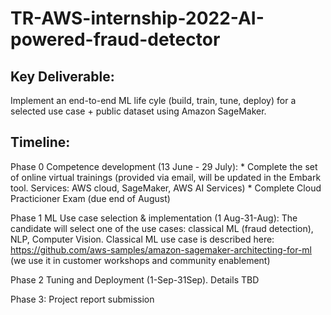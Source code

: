 # TR-AWS-internship-2022-AI-powered-fraud-detector


## Key Deliverable:
Implement an end-to-end ML life cyle (build, train, tune, deploy) for a selected use case + public dataset using Amazon SageMaker.
 
## Timeline: 

Phase 0 Competence development (13 June - 29 July): * Complete the set of online virtual trainings (provided via email, will be updated in the Embark tool. Services: AWS cloud, SageMaker, AWS AI Services) * Complete Cloud Practicioner Exam (due end of August)

Phase 1 ML Use case selection & implementation (1 Aug-31-Aug): The candidate will select one of the use cases: classical ML (fraud detection), NLP, Computer Vision. Classical ML use case is described here: https://github.com/aws-samples/amazon-sagemaker-architecting-for-ml (we use it in customer workshops and community enablement)

Phase 2 Tuning and Deployment (1-Sep-31Sep). Details TBD

Phase 3: Project report submission
